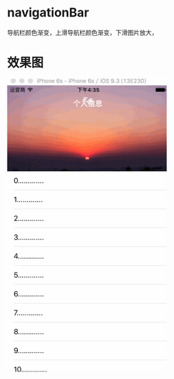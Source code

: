 # navigationBar
导航栏颜色渐变，上滑导航栏颜色渐变，下滑图片放大，
# 效果图
![github](https://github.com/wolf3357/navigationBar/blob/master/navigation.gif)
